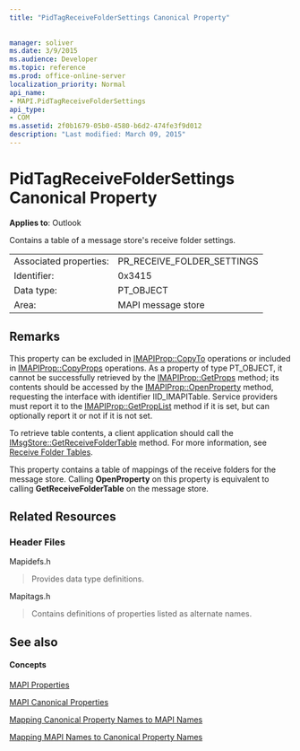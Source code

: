 ```yaml
---
title: "PidTagReceiveFolderSettings Canonical Property"
 
 
manager: soliver
ms.date: 3/9/2015
ms.audience: Developer
ms.topic: reference
ms.prod: office-online-server
localization_priority: Normal
api_name:
- MAPI.PidTagReceiveFolderSettings
api_type:
- COM
ms.assetid: 2f0b1679-05b0-4580-b6d2-474fe3f9d012
description: "Last modified: March 09, 2015"
---
```


# PidTagReceiveFolderSettings Canonical Property

  
  
**Applies to**: Outlook 
  
Contains a table of a message store's receive folder settings.
  
|||
|:-----|:-----|
|Associated properties:  <br/> |PR_RECEIVE_FOLDER_SETTINGS  <br/> |
|Identifier:  <br/> |0x3415  <br/> |
|Data type:  <br/> |PT_OBJECT  <br/> |
|Area:  <br/> |MAPI message store  <br/> |
   
## Remarks

This property can be excluded in [IMAPIProp::CopyTo](imapiprop-copyto.md) operations or included in [IMAPIProp::CopyProps](imapiprop-copyprops.md) operations. As a property of type PT_OBJECT, it cannot be successfully retrieved by the [IMAPIProp::GetProps](imapiprop-getprops.md) method; its contents should be accessed by the [IMAPIProp::OpenProperty](imapiprop-openproperty.md) method, requesting the interface with identifier IID_IMAPITable. Service providers must report it to the [IMAPIProp::GetPropList](imapiprop-getproplist.md) method if it is set, but can optionally report it or not if it is not set. 
  
To retrieve table contents, a client application should call the [IMsgStore::GetReceiveFolderTable](imsgstore-getreceivefoldertable.md) method. For more information, see [Receive Folder Tables](receive-folder-tables.md).
  
This property contains a table of mappings of the receive folders for the message store. Calling **OpenProperty** on this property is equivalent to calling **GetReceiveFolderTable** on the message store. 
  
## Related Resources

### Header Files

Mapidefs.h
  
> Provides data type definitions.
    
Mapitags.h
  
> Contains definitions of properties listed as alternate names.
    
## See also

#### Concepts

[MAPI Properties](mapi-properties.md)
  
[MAPI Canonical Properties](mapi-canonical-properties.md)
  
[Mapping Canonical Property Names to MAPI Names](mapping-canonical-property-names-to-mapi-names.md)
  
[Mapping MAPI Names to Canonical Property Names](mapping-mapi-names-to-canonical-property-names.md)


